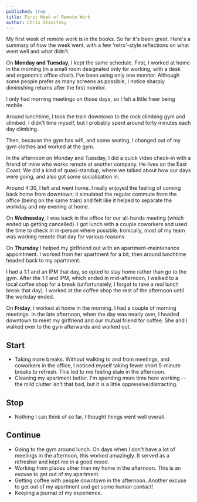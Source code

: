 ```yaml
---
published: true
title: First Week of Remote Work
author: Chris Stavitsky
---
```

My first week of remote work is in the books. So far it's been great. Here's a summary of how the week went, with a few 'retro'-style reflections on what went well and what didn't.

On **Monday and Tuesday**, I kept the same schedule. First, I worked at home in the morning (in a small room designated only for working, with a desk and ergonomic office chair). I've been using only one monitor. Although some people prefer as many screens as possible, I notice sharply diminishing returns after the first monitor.

I only had morning meetings on those days, so I felt a little freer being mobile.

Around lunchtime, I took the train downtown to the rock climbing gym and climbed. I didn't time myself, but I probably spent around forty minutes each day climbing.

Then, because the gym has wifi, and some seating, I changed out of my gym clothes and worked at the gym.

In the afternoon on Monday and Tuesday, I did a quick video check-in with a friend of mine who works remote at another company. He lives on the East Coast. We did a kind of quasi-standup, where we talked about how our days were going, and also got some socialization in.

Around 4:30, I left and went home. I really enjoyed the feeling of coming back home from downtown; it simulated the regular commute from the office (being on the same train) and felt like it helped to separate the workday and my evening at home.

On **Wednesday**, I was back in the office for our all-hands meeting (which ended up getting cancelled). I got lunch with a couple coworkers and used the time to check in in-person where possible. Ironically, most of my team was working remote that day for various reasons.

On **Thursday** I helped my girlfriend out with an apartment-maintenance appointment. I worked from her apartment for a bit, then around lunchtime headed back to my apartment.

I had a 1:1 and an IPM that day, so opted to stay home rather than go to the gym. After the 1:1 and IPM, which ended in mid-afternoon, I walked to a local coffee shop for a break (unfortunately, I forgot to take a real lunch break that day). I worked at the coffee shop the rest of the afternoon until the workday ended.

On **Friday**, I worked at home in the morning. I had a couple of morning meetings. In the late afternoon, when the day was nearly over, I headed downtown to meet my girlfriend and our mutual friend for coffee. She and I walked over to the gym afterwards and worked out.

## Start
- Taking more breaks. Without walking to and from meetings, and coworkers in the office, I noticed myself taking fewer short 5-minute breaks to refresh. This led to me feeling stale in the afternoon.
- Cleaning my apartment better. I'm spending more time here working -- the mild clutter isn't that bad, but it is a little oppressive/distracting.

## Stop
- Nothing I can think of so far, I thought things went well overall.

## Continue
- Going to the gym around lunch. On days when I don't have a lot of meetings in the afternoon, this worked amazingly. It served as a refresher and kept me in a good mood.
- Working from places other than my home in the afternoon. This is an excuse to get out of my apartment.
- Getting coffee with people downtown in the afternoon. Another excuse to get out of my apartment and get some human contact!
- Keeping a journal of my experience.
